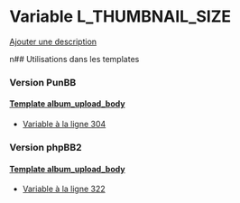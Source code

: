 # Variable L_THUMBNAIL_SIZE
[Ajouter une description](https://fa-tvars.appspot.com/L_THUMBNAIL_SIZE)

n## Utilisations dans les templates

### Version PunBB

#### [Template album_upload_body](punbb/album_upload_body.md)
* [Variable à la ligne 304](../punbb/album_upload_body.tpl#L304)

### Version phpBB2

#### [Template album_upload_body](subsilver/album_upload_body.md)
* [Variable à la ligne 322](../subsilver/album_upload_body.tpl#L322)